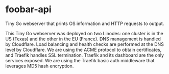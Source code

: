# foobar-api

Tiny Go webserver that prints OS information and HTTP requests to output.

This Tiny Go webserver was deployed on two Linodes: 
one cluster is in the US (Texas) and the other in the EU (France).
DNS management is handled by Cloudflare.
Load balancing and health checks are performed at the DNS level by Cloudflare.
We are using the ACME protocol to obtain certificates,
and Traefik handles SSL termination.
Traefik and its dashboard are the only services exposed.
We are using the Traefik basic auth middleware that leverages MD5 hash encryption.
